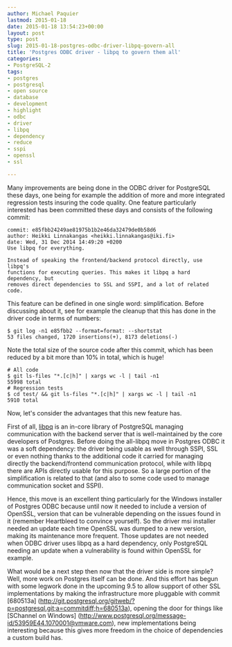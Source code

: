 ```yaml
---
author: Michael Paquier
lastmod: 2015-01-18
date: 2015-01-18 13:54:23+00:00
layout: post
type: post
slug: 2015-01-18-postgres-odbc-driver-libpq-govern-all
title: 'Postgres ODBC driver - libpq to govern them all'
categories:
- PostgreSQL-2
tags:
- postgres
- postgresql
- open source
- database
- development
- highlight
- odbc
- driver
- libpq
- dependency
- reduce
- sspi
- openssl
- ssl

---
```


Many improvements are being done in the ODBC driver for PostgreSQL these
days, one being for example the addition of more and more integrated
regression tests insuring the code quality. One feature particularly
interested has been committed these days and consists of the following
commit:

    commit: e85fbb24249ae81975b1b2e46da32479de0b58d6
    author: Heikki Linnakangas <heikki.linnakangas@iki.fi>
    date: Wed, 31 Dec 2014 14:49:20 +0200
    Use libpq for everything.

    Instead of speaking the frontend/backend protocol directly, use libpq's
    functions for executing queries. This makes it libpq a hard dependency, but
    removes direct dependencies to SSL and SSPI, and a lot of related code.

This feature can be defined in one single word: simplification. Before
discussing about it, see for example the cleanup that this has done in the
driver code in terms of numbers:

    $ git log -n1 e85fbb2 --format=format: --shortstat
    53 files changed, 1720 insertions(+), 8173 deletions(-)

Note the total size of the source code after this commit, which has been
reduced by a bit more than 10% in total, which is huge!

    # All code
    $ git ls-files "*.[c|h]" | xargs wc -l | tail -n1
    55998 total
	# Regression tests
    $ cd test/ && git ls-files "*.[c|h]" | xargs wc -l | tail -n1
    5910 total

Now, let's consider the advantages that this new feature has.

First of all, [libpq](http://www.postgresql.org/docs/devel/static/libpq.html)
is an in-core library of PostgreSQL managing communication with the backend
server that is well-maintained by the core developers of Postgres. Before doing
the all-libpq move in Postgres ODBC it was a soft dependency: the driver being
usable as well through SSPI, SSL or even nothing thanks to the additional code
it carried for managing directly the backend/frontend communication protocol,
while with libpq there are APIs directly usable for this purpose. So a large
portion of the simplification is related to that (and also to some code used
to manage communication socket and SSPI).

Hence, this move is an excellent thing particularly for the Windows installer
of Postgres ODBC because until now it needed to include a version of OpenSSL,
version that can be vulnerable depending on the issues found in it (remember
Heartbleed to convince yourself). So the driver msi installer needed an update
each time OpenSSL was dumped to a new version, making its maintenance more
frequent. Those updates are not needed when ODBC driver uses libpq as a
hard dependency, only PostgreSQL needing an update when a vulnerability is
found within OpenSSL for example.

What would be a next step then now that the driver side is more simple? Well,
more work on Postgres itself can be done. And this effort has begun with some
legwork done in the upcoming 9.5 to allow support of other SSL implementations
by making the infrastructure more pluggable with commit [680513a]
(http://git.postgresql.org/gitweb/?p=postgresql.git;a=commitdiff;h=680513a),
opening the door for things like [SChannel on Windows] 
(http://www.postgresql.org/message-id/53959E44.1070001@vmware.com), new
implementations being interesting because this gives more freedom in the choice
of dependencies a custom build has.
